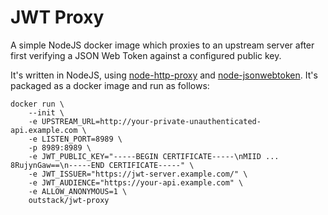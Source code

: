 # JWT Proxy

A simple NodeJS docker image which proxies to an upstream server after first verifying a JSON Web Token against a
configured public key.

It's written in NodeJS, using [node-http-proxy](https://github.com/nodejitsu/node-http-proxy) and
[node-jsonwebtoken](https://github.com/auth0/node-jsonwebtoken). It's packaged as a docker image and run as follows:

    docker run \
        --init \
        -e UPSTREAM_URL=http://your-private-unauthenticated-api.example.com \
        -e LISTEN_PORT=8989 \
        -p 8989:8989 \
        -e JWT_PUBLIC_KEY="-----BEGIN CERTIFICATE-----\nMIID ... 8RujynGaw==\n-----END CERTIFICATE-----" \
        -e JWT_ISSUER="https://jwt-server.example.com/" \
        -e JWT_AUDIENCE="https://your-api.example.com" \
        -e ALLOW_ANONYMOUS=1 \
        outstack/jwt-proxy

